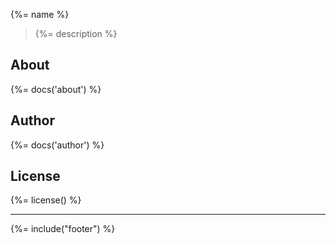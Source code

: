 {%= name %}
> {%= description %}

## About
{%= docs('about') %}

## Author
{%= docs('author') %}

## License
{%= license() %}

***

{%= include("footer") %}
